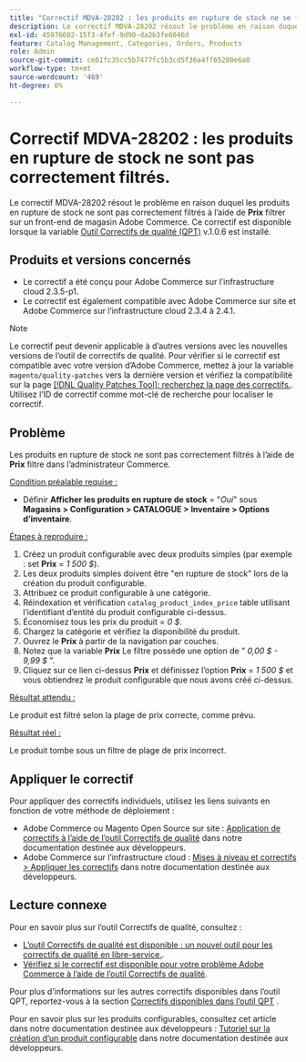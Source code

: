 ```yaml
---
title: "Correctif MDVA-28202 : les produits en rupture de stock ne se filtrent pas correctement"
description: Le correctif MDVA-28202 résout le problème en raison duquel les produits en rupture de stock ne sont pas correctement filtrés à l’aide du filtre **Price** sur un serveur frontal de magasin Adobe Commerce. Ce correctif est disponible lorsque l’[outil de correctifs de qualité (QPT)](https://devdocs.magento.com/guides/v2.4/comp-mgr/patching.html#mqp) v.1.0.6 est installé.
exl-id: 45976602-15f3-4fef-9d90-da2b3fe6046d
feature: Catalog Management, Categories, Orders, Products
role: Admin
source-git-commit: ce81fc35cc5b7477fc5b3cd5f36a4ff65280e6a0
workflow-type: tm+mt
source-wordcount: '469'
ht-degree: 0%

---
```


# Correctif MDVA-28202 : les produits en rupture de stock ne sont pas correctement filtrés.

Le correctif MDVA-28202 résout le problème en raison duquel les produits en rupture de stock ne sont pas correctement filtrés à l’aide de **Prix** filtrer sur un front-end de magasin Adobe Commerce. Ce correctif est disponible lorsque la variable [Outil Correctifs de qualité (QPT)](https://devdocs.magento.com/guides/v2.4/comp-mgr/patching.html#mqp) v.1.0.6 est installé.

## Produits et versions concernés

* Le correctif a été conçu pour Adobe Commerce sur l’infrastructure cloud 2.3.5-p1.
* Le correctif est également compatible avec Adobe Commerce sur site et Adobe Commerce sur l’infrastructure cloud 2.3.4 à 2.4.1.

>[!NOTE]
>
>Le correctif peut devenir applicable à d’autres versions avec les nouvelles versions de l’outil de correctifs de qualité. Pour vérifier si le correctif est compatible avec votre version d’Adobe Commerce, mettez à jour la variable `magento/quality-patches` vers la dernière version et vérifiez la compatibilité sur la page [[!DNL Quality Patches Tool]: recherchez la page des correctifs.](https://devdocs.magento.com/quality-patches/tool.html#patch-grid). Utilisez l’ID de correctif comme mot-clé de recherche pour localiser le correctif.

## Problème

Les produits en rupture de stock ne sont pas correctement filtrés à l’aide de **Prix** filtre dans l’administrateur Commerce.

<u>Condition préalable requise :</u>

* Définir **Afficher les produits en rupture de stock** = &quot;*Oui*&quot; sous **Magasins > Configuration > CATALOGUE > Inventaire > Options d’inventaire**.

<u>Étapes à reproduire :</u>

1. Créez un produit configurable avec deux produits simples (par exemple : set **Prix** = *1 500 $*).
1. Les deux produits simples doivent être &quot;en rupture de stock&quot; lors de la création du produit configurable.
1. Attribuez ce produit configurable à une catégorie.
1. Réindexation et vérification `catalog_product_index_price` table utilisant l’identifiant d’entité du produit configurable ci-dessus.
1. Économisez tous les prix du produit = *0 $*.
1. Chargez la catégorie et vérifiez la disponibilité du produit.
1. Ouvrez le **Prix** à partir de la navigation par couches.
1. Notez que la variable **Prix** Le filtre possède une option de &quot; *0,00 $ - 9,99 $* &quot;.
1. Cliquez sur ce lien ci-dessus **Prix** et définissez l’option **Prix** = *1 500 $* et vous obtiendrez le produit configurable que nous avons créé ci-dessus.

<u>Résultat attendu :</u>

Le produit est filtré selon la plage de prix correcte, comme prévu.

<u>Résultat réel :</u>

Le produit tombe sous un filtre de plage de prix incorrect.

## Appliquer le correctif

Pour appliquer des correctifs individuels, utilisez les liens suivants en fonction de votre méthode de déploiement :

* Adobe Commerce ou Magento Open Source sur site : [Application de correctifs à l’aide de l’outil Correctifs de qualité](https://devdocs.magento.com/guides/v2.4/comp-mgr/patching/mqp.html) dans notre documentation destinée aux développeurs.
* Adobe Commerce sur l’infrastructure cloud : [Mises à niveau et correctifs > Appliquer les correctifs](https://devdocs.magento.com/cloud/project/project-patch.html) dans notre documentation destinée aux développeurs.

## Lecture connexe

Pour en savoir plus sur l’outil Correctifs de qualité, consultez :

* [L’outil Correctifs de qualité est disponible : un nouvel outil pour les correctifs de qualité en libre-service.](/help/announcements/adobe-commerce-announcements/magento-quality-patches-released-new-tool-to-self-serve-quality-patches.md).
* [Vérifiez si le correctif est disponible pour votre problème Adobe Commerce à l’aide de l’outil Correctifs de qualité](/help/support-tools/patches-available-in-qpt-tool/check-patch-for-magento-issue-with-magento-quality-patches.md).

Pour plus d’informations sur les autres correctifs disponibles dans l’outil QPT, reportez-vous à la section [Correctifs disponibles dans l’outil QPT](https://support.magento.com/hc/en-us/sections/360010506631-Patches-available-in-QPT-tool-) .

Pour en savoir plus sur les produits configurables, consultez cet article dans notre documentation destinée aux développeurs : [Tutoriel sur la création d’un produit configurable](https://devdocs.magento.com/guides/v2.4/rest/tutorials/configurable-product/config-product-intro.html) dans notre documentation destinée aux développeurs.
